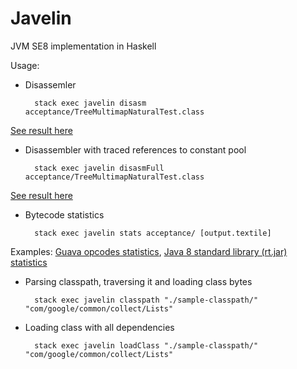 Javelin
=======
JVM SE8 implementation in Haskell

Usage:
* Disassemler

        stack exec javelin disasm acceptance/TreeMultimapNaturalTest.class
 [See result here](https://gist.github.com/antonlogvinenko/9a6dcc4dbabe0acef90df3a7f9fd7d0b)

* Disassembler with traced references to constant pool

        stack exec javelin disasmFull acceptance/TreeMultimapNaturalTest.class
 [See result here](https://gist.github.com/antonlogvinenko/cdc157a251efe965b9af2244ba41fcf6)

* Bytecode statistics

        stack exec javelin stats acceptance/ [output.textile]
 Examples: [Guava opcodes statistics](https://gist.github.com/antonlogvinenko/a9d8f813b4ceb4eebf1ebec598882f2a), [Java 8 standard library (rt.jar) statistics](https://gist.github.com/antonlogvinenko/e5461abdd1431c231a6a8e7734c04a05)

* Parsing classpath, traversing it and loading class bytes

        stack exec javelin classpath "./sample-classpath/" "com/google/common/collect/Lists"

* Loading class with all dependencies

        stack exec javelin loadClass "./sample-classpath/" "com/google/common/collect/Lists"
	